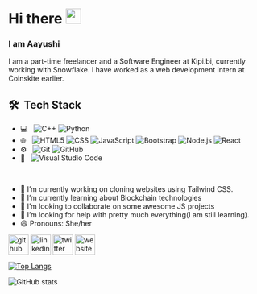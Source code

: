 <h1>Hi there <img src="https://raw.githubusercontent.com/aemmadi/aemmadi/master/wave.gif" width="30px"></h1>
<h3> I am Aayushi</h3>


 I am a part-time freelancer and a Software Engineer at Kipi.bi, currently working with Snowflake. I have worked as a web development intern at Coinskite earlier.



## 🛠 &nbsp;Tech Stack

- 💻 &nbsp;
  ![C++](https://img.shields.io/badge/-C++-333333?style=flat&logo=C%2B%2B&logoColor=00599C)
  ![Python](https://img.shields.io/badge/-Python-333333?style=flat&logo=python)
- 🌐 &nbsp;
  ![HTML5](https://img.shields.io/badge/-HTML5-333333?style=flat&logo=HTML5)
  ![CSS](https://img.shields.io/badge/-CSS-333333?style=flat&logo=CSS3&logoColor=1572B6)
  ![JavaScript](https://img.shields.io/badge/-JavaScript-333333?style=flat&logo=javascript)
  ![Bootstrap](https://img.shields.io/badge/-Bootstrap-333333?style=flat&logo=bootstrap&logoColor=563D7C)
  ![Node.js](https://img.shields.io/badge/-Node.js-333333?style=flat&logo=node.js)
  ![React](https://img.shields.io/badge/-React-333333?style=flat&logo=react)
- ⚙️ &nbsp;
  ![Git](https://img.shields.io/badge/-Git-333333?style=flat&logo=git)
  ![GitHub](https://img.shields.io/badge/-GitHub-333333?style=flat&logo=github)
- 🔧 &nbsp;
  ![Visual Studio Code](https://img.shields.io/badge/-Visual%20Studio%20Code-333333?style=flat&logo=visual-studio-code&logoColor=007ACC)

<br/>

- 🔭 I’m currently working on cloning websites using Tailwind CSS. 
- 🌱 I’m currently learning about Blockchain technologies 
- 👯 I’m looking to collaborate on some awesome JS projects 
- 🤔 I’m looking for help with pretty much everything(I am still learning). 
- 😄 Pronouns: She/her 


[<img align="center" src='https://cdn.jsdelivr.net/npm/simple-icons@3.0.1/icons/github.svg' alt='github' height='40'>](https://github.com/aayushi221)  [<img align="center" src='https://cdn.jsdelivr.net/npm/simple-icons@3.0.1/icons/linkedin.svg' alt='linkedin' height='40'>](https://www.linkedin.com/in/https://www.linkedin.com/in/ap221//)  [<img align="center" src='https://cdn.jsdelivr.net/npm/simple-icons@3.0.1/icons/twitter.svg' alt='twitter' height='40'>](https://twitter.com/https://twitter.com/aayushi_221)  [<img align="center" src='https://cdn.jsdelivr.net/npm/simple-icons@3.0.1/icons/icloud.svg' alt='website' height='40'>](https://aayushipandey.netlify.app/)  


[![Top Langs](https://github-readme-stats.vercel.app/api/top-langs/?username=aayushi221)](https://github.com/anuraghazra/github-readme-stats)

![GitHub stats](https://github-readme-stats.vercel.app/api?username=aayushi221&show_icons=true)  

   

